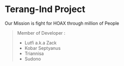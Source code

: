  __Terang-Ind__ __Project__
==========================================================
Our Mission is fight for HOAX through million of People
> Member of Developer :
> - Lutfi a.k.a Zack
> - Kobar Septyanus
> - Triannisa
> - Sudono